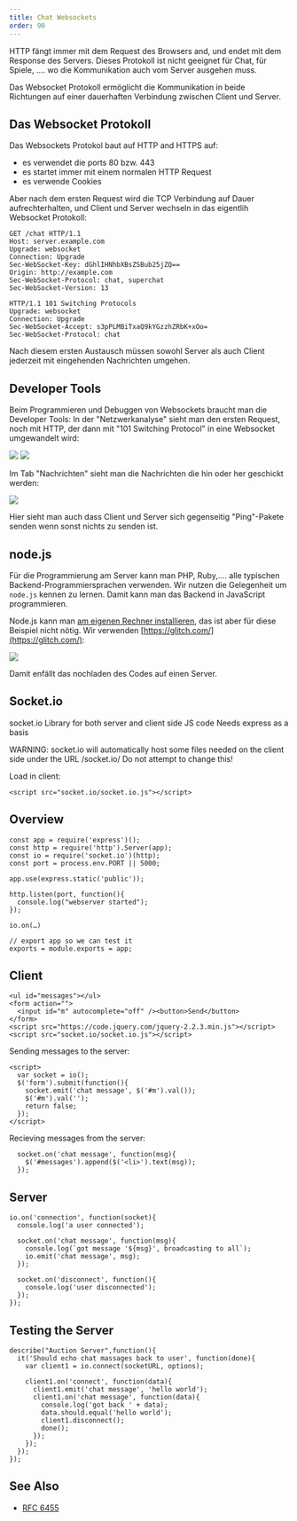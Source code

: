 ```yaml
---
title: Chat Websockets
order: 90
---
```


HTTP fängt immer mit dem Request des Browsers and, und endet mit dem Response des Servers.
Dieses Protokoll ist nicht geeignet für Chat, für Spiele, .... wo die Kommunikation
auch vom Server ausgehen muss.

Das Websocket Protokoll ermöglicht die Kommunikation in beide Richtungen auf
einer dauerhaften Verbindung zwischen Client und Server.

## Das Websocket Protokoll

Das Websockets Protokol baut auf HTTP and HTTPS auf:

* es verwendet die ports 80 bzw. 443
* es startet immer mit einem normalen HTTP Request
* es verwende Cookies

Aber nach dem ersten Request wird die TCP Verbindung auf Dauer aufrechterhalten,
und Client und Server wechseln in das eigentlih Websocket Protokoll:


```
GET /chat HTTP/1.1
Host: server.example.com
Upgrade: websocket
Connection: Upgrade
Sec-WebSocket-Key: dGhlIHNhbXBsZSBub25jZQ==
Origin: http://example.com
Sec-WebSocket-Protocol: chat, superchat
Sec-WebSocket-Version: 13

HTTP/1.1 101 Switching Protocols
Upgrade: websocket
Connection: Upgrade
Sec-WebSocket-Accept: s3pPLMBiTxaQ9kYGzzhZRbK+xOo=
Sec-WebSocket-Protocol: chat 
```

Nach diesem ersten Austausch müssen sowohl Server als auch Client
jederzeit mit eingehenden Nachrichten umgehen.

Developer Tools
-----

Beim Programmieren und Debuggen von Websockets braucht man die
Developer Tools: In der "Netzwerkanalyse" sieht man den ersten
Request, noch mit HTTP, der dann mit "101 Switching Protocol" in eine Websocket 
umgewandelt wird:

![](/images/websockets/dev-tools-network.png)
![](/images/websockets/dev-tools-network-1.png)

Im Tab "Nachrichten" sieht man die Nachrichten die hin oder her geschickt werden:

![](/images/websockets/dev-tools-network-2.png)

Hier sieht man auch dass Client und Server sich gegenseitig
"Ping"-Pakete senden wenn sonst nichts zu senden ist.


node.js
-----

Für die Programmierung am Server kann man PHP, Ruby,.... alle typischen
Backend-Programmiersprachen verwenden.  Wir nutzen die Gelegenheit
um `node.js` kennen zu lernen. Damit kann man das Backend in JavaScript programmieren.

Node.js kann man [am eigenen Rechner installieren](https://nodejs.org/en/download/), das
ist aber für diese Beispiel nicht nötig. Wir verwenden [https://glitch.com/](https://glitch.com/):

![](/images/websockets/glitch.png)

Damit enfällt das nochladen des Codes auf einen Server.

Socket.io
----

socket.io
Library for both server and client side JS code
Needs express as a basis

WARNING: 
socket.io will automatically host some files needed on the client side under the URL /socket.io/  Do not attempt to change this!


Load in client:

```
<script src="socket.io/socket.io.js"></script>
```


## Overview


```
const app = require('express')();
const http = require('http').Server(app);
const io = require('socket.io')(http);
const port = process.env.PORT || 5000;

app.use(express.static('public'));

http.listen(port, function(){
  console.log("webserver started");
});

io.on(…)

// export app so we can test it
exports = module.exports = app;

```

## Client

```
<ul id="messages"></ul>
<form action="">
  <input id="m" autocomplete="off" /><button>Send</button>
</form>
<script src="https://code.jquery.com/jquery-2.2.3.min.js"></script>
<script src="socket.io/socket.io.js"></script>
```

Sending messages to the server:

```
<script>
  var socket = io();
  $('form').submit(function(){
    socket.emit('chat message', $('#m').val());
    $('#m').val('');
    return false;
  });
</script>
```

Recieving messages from the server:

```
  socket.on('chat message', function(msg){
    $('#messages').append($('<li>').text(msg));
  });
```





## Server

```
io.on('connection', function(socket){
  console.log('a user connected');

  socket.on('chat message', function(msg){
    console.log(`got message '${msg}', broadcasting to all`);
    io.emit('chat message', msg);
  });

  socket.on('disconnect', function(){
    console.log('user disconnected');
  });
});
```

## Testing the Server

```
describe("Auction Server",function(){
  it('Should echo chat massages back to user', function(done){
    var client1 = io.connect(socketURL, options);

    client1.on('connect', function(data){
      client1.emit('chat message', 'hello world');
      client1.on('chat message', function(data){
        console.log('got back ' + data);
        data.should.equal('hello world');
        client1.disconnect();
        done();
      });
    });
  });
});

```





See Also
-----

* [RFC 6455](https://tools.ietf.org/html/rfc6455)